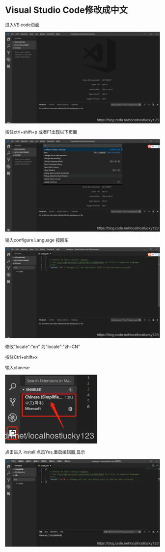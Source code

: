 # Visual Studio Code修改成中文





进入VS code页面

![img](img\watermark,type_ZmFuZ3poZW5naGVpdGk,shadow_10,text_aHR0cHM6Ly9ibG9nLmNzZG4ubmV0L2xvY2FsaG9zdGx1Y2t5MTIz,size_27,color_FFFFFF,t_70)

按住ctrl+shift+p  或者F1出现以下页面

![img](assets\20181027172502496.png)

输入configure Language 按回车

![img](assets\20181027172659774.png)

修改"locale":"en" 为"locale":"zh-CN"

按住Ctrl+shift+x

输入chinese

![img](assets\20181027172944420.png)

点击进入 install  点击Yes,重启编辑器,显示

![img](assets/20181027173107254.png)